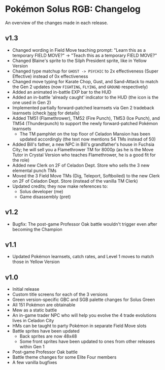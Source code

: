 # Pokémon Solus RGB: Changelog

An overview of the changes made in each release.

## v1.3
- Changed wording in Field Move teaching prompt: "Learn this as a temporary FIELD MOVE?" -> "Teach this as a temporary FIELD MOVE?" 
- Changed Blaine's sprite to the Silph President sprite, like in Yellow Version
- Changed type matchup for `GHOST -> PSYCHIC` to 2x effectiveness (Super Effective) instead of 0x effectiveness
- Changed move typing for Karate Chop, Gust, and Sand-Attack to match the Gen 2 updates (now `FIGHTING`, `FLYING`, and `GROUND` respectively)
- Added an animated in-battle EXP bar to the HUD
- Added an in-battle 'already caught' indicator to the HUD (the icon is the one used in Gen 2)
- Implemented partially forward-patched learnsets via Gen 2 tradeback learnsets (check [here](./FEATURES.md#learnsets) for details)
- Added TM51 (Flamethrower), TM52 (Fire Punch), TM53 (Ice Punch), and TM54 (Thunderpunch) to support the newly forward-patched Pokémon learnsets
    - The TM pamphlet on the top floor of Celadon Mansion has been updated accordingly (the text now mentions 54 TMs instead of 50)
- Added Bill's father, a new NPC in Bill's grandfather's house in Fuchsia City; he will sell you a Flamethrower TM for 8000p (as he is the Move Tutor in Crystal Version who teaches Flamethrower, he is a good fit for the role)
- Added new Clerk on 2F of Celadon Dept. Store who sells the 3 new elemental punch TMs
- Moved the 3 Field Move TMs (Dig, Teleport, Softboiled) to the new Clerk on 2F of Celadon Dept. Store (instead of the vanilla TM Clerk)
- Updated credits; they now make references to:
    - Solus developer (me)
    - Game disassembly (pret)

## v1.2
- Bugfix: The post-game Professor Oak battle wouldn't trigger even after becoming the Champion

## v1.1
- Updated Pokémon learnsets, catch rates, and Level 1 moves to match those in Yellow Version

## v1.0
- Initial release
- Custom title screens for each of the 3 versions
- Green version-specific GBC and SGB palette changes for Solus Green
- All 151 Pokémon are obtainable
- Mew as a static battle
- An in-game trader NPC who will help you evolve the 4 trade evolutions lives in Celadon City
- HMs can be taught to party Pokémon in separate Field Move slots
- Battle sprites have been updated
    - Back sprites are now 48x48
    - Some front sprites have been updated to ones from other releases within Gen 1
- Post-game Professor Oak battle
- Battle theme changes for some Elite Four members
- A few vanilla bugfixes
